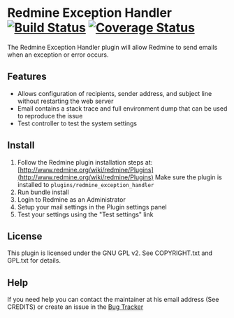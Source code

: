 Redmine Exception Handler [![Build Status](https://travis-ci.org/thorin/redmine_exception_handler.png?branch=master)](https://travis-ci.org/thorin/redmine_exception_handler.png?branch=master) [![Coverage Status](https://coveralls.io/repos/thorin/redmine_exception_handler/badge.png?branch=master)](https://coveralls.io/r/thorin/redmine_exception_handler?branch=master)
=========================

The Redmine Exception Handler plugin will allow Redmine to send emails when an exception or error occurs.

Features
--------

* Allows configuration of recipients, sender address, and subject line without restarting the web server
* Email contains a stack trace and full environment dump that can be used to reproduce the issue
* Test controller to test the system settings

Install
-------

1. Follow the Redmine plugin installation steps at: [http://www.redmine.org/wiki/redmine/Plugins](http://www.redmine.org/wiki/redmine/Plugins)
   Make sure the plugin is installed to `plugins/redmine_exception_handler`
2. Run bundle install
3. Login to Redmine as an Administrator
4. Setup your mail settings in the Plugin settings panel
5. Test your settings using the "Test settings" link

License
-------

This plugin is licensed under the GNU GPL v2.
See COPYRIGHT.txt and GPL.txt for details.

Help
----

If you need help you can contact the maintainer at his email address (See CREDITS) or create an issue in the [Bug Tracker](https://projects.littlestreamsoftware.com/projects/show/redmine-exception)
